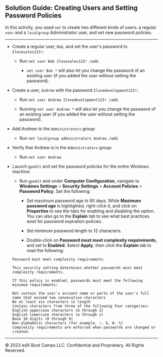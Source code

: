 ## Solution Guide: Creating Users and Setting Password Policies

In this activity, you used `net` to create two different kinds of users: a regular `user` and a `localgroup` Administrator user, and set new password policies. 

---

- Create a regular user, `Bob`, and set the user's password to `Ilovesales123!`:

    - Run `net user Bob Ilovesales123! /add`.

      - `net user Bob *` will also let you change the password of an existing user (if you added the user without setting the password).

- Create a user, `Andrew` with the password `Ilovedevelopment123!`:

  - Run `net user Andrew Ilovedevelopment123! /add`.

  - Running `net user Andrew *` will also let you change the password of an existing user (if you added the user without setting the password).

- Add Andrew to the `Administrators` group:

  - Run `net localgroup administrators Andrew /add`.

- Verify that Andrew is in the `Administrators` group:

  - Run `net user Andrew`.

- Launch `gpedit` and set the password policies for the entire Windows machine:
  
  - Run `gpedit` and under **Computer Configuration**, navigate to **Windows Settings** > **Security Settings** > **Account Policies** > **Password Policy**. Set the following:

    - Set maximum password age to 90 days. While **Maximum password age** is highlighted, right-click it, and click on **Properties** to see the tabs for enabling and disabling the option. You can also go to the **Explain** tab to see what best practices exist for password expiration policies.
    
    - Set minimum password length to 12 characters.
    
    - Double-click on **Password must meet complexity requirements**, and set to **Enabled**. Select **Apply**, then click the **Explain** tab to read the following:

  ```console
  Password must meet complexity requirements

  This security setting determines whether passwords must meet complexity requirements.

  If this policy is enabled, passwords must meet the following minimum requirements:

  Not contain the user's account name or parts of the user's full name that exceed two consecutive characters
  Be at least six characters in length
  Contain characters from three of the following four categories:
  English uppercase characters (A through Z)
  English lowercase characters (a through z)
  Base 10 digits (0 through 9)
  Non-alphabetic characters (for example, !, $, #, %)
  Complexity requirements are enforced when passwords are changed or created.
  ```

----

© 2023 edX Boot Camps LLC. Confidential and Proprietary. All Rights Reserved.
